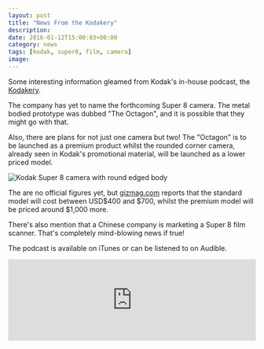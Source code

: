 ```yaml
---
layout: post
title: "News From the Kodakery"
description: 
date: 2016-01-12T15:00:03+00:00
category: news
tags: [kodak, super8, film, camera]
image:
---
```


Some interesting information gleamed from Kodak's in-house podcast, the [Kodakery](http://www.kodak.com/ek/US/en/corp/Podcasts/Kodakery/default.htm?CID=go&idhbx=kodakery).

The company has yet to name the forthcoming Super 8 camera. The metal bodied prototype was dubbed "The Octagon", and it is possible that they might go with that.

Also, there are plans for not just one camera but two! The "Octagon" is to be launched as a premium product whilst the rounded corner camera, already seen in Kodak's promotional material, will be launched as a lower priced model.

<img src="{{ site.baseurl }}/assets/kodakreboot/Super_8_Round_399_White.jpg" alt="Kodak Super 8 camera with round edged body">

The are no official figures yet, but [gizmag.com](http://www.gizmag.com/kodak-super-8-movie-camera/41237/) reports that the standard model will cost between USD$400 and $700, whilst the premium model will be priced around $1,000 more.

There's also mention that a Chinese company is marketing a Super 8 film scanner. That's completely mind-blowing news if true!

The podcast is available on iTunes or can be listened to on Audible.

<iframe width="100%" height="166" scrolling="no" frameborder="no" src="https://w.soundcloud.com/player/?url=https%3A//api.soundcloud.com/tracks/240928122&amp;color=ff5500&amp;auto_play=false&amp;hide_related=false&amp;show_comments=true&amp;show_user=true&amp;show_reposts=false"></iframe>